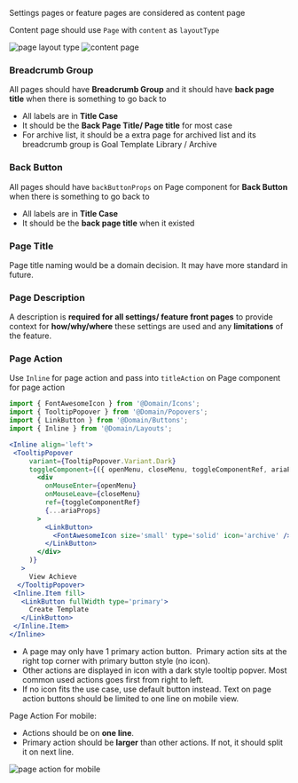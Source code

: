 Settings pages or feature pages are considered as content page

Content page should use `Page` with `content` as `layoutType`

![page layout type](./image/Page.png)
![content page](./image/ContentPage.png)

### Breadcrumb Group
All pages should have **Breadcrumb Group** and it should have **back page title** when there is something to go back to
- All labels are in **Title Case**
- It should be the **Back Page Title/ Page title** for most case
- For archive list, it should be a extra page for archived list and its breadcrumb group is Goal Template Library / Archive

### Back Button
All pages should have `backButtonProps` on Page component for **Back Button** when there is something to go back to
- All labels are in **Title Case**
- It should be the **back page title** when it existed

### Page Title
Page title naming would be a domain decision. It may have more standard in future.

### Page Description
A description is **required for all settings/ feature front pages** to provide context for **how/why/where** these settings are used and any **limitations** of the feature.


### Page Action
Use `Inline` for page action and pass into `titleAction` on Page component for page action
```jsx
import { FontAwesomeIcon } from '@Domain/Icons';
import { TooltipPopover } from '@Domain/Popovers';
import { LinkButton } from '@Domain/Buttons';
import { Inline } from '@Domain/Layouts';

<Inline align='left'>
 <TooltipPopover
     variant={TooltipPopover.Variant.Dark}
     toggleComponent={({ openMenu, closeMenu, toggleComponentRef, ariaProps }) => (
       <div
         onMouseEnter={openMenu}
         onMouseLeave={closeMenu}
         ref={toggleComponentRef}
         {...ariaProps}
       >
         <LinkButton>
           <FontAwesomeIcon size='small' type='solid' icon='archive' />
         </LinkButton>
       </div>
     )}
   >
     View Achieve
  </TooltipPopover>
 <Inline.Item fill>
   <LinkButton fullWidth type='primary'>
     Create Template
   </LinkButton>
 </Inline.Item>
</Inline>
```

- A page may only have 1 primary action button.  Primary action sits at the right top corner with primary button style (no icon).
- Other actions are displayed in icon with a dark style tooltip popver. Most common used actions goes first from right to left.
- If no icon fits the use case, use default button instead. Text on page action buttons should be limited to one line on mobile view.

Page Action For mobile:
- Actions should be on **one line**. 
- Primary action should be **larger** than other actions. If not, it should split it on next line.

![page action for mobile](./image/PageActionForMobile.png)
